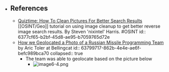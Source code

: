 - ## References
	- [Quiztime: How To Clean Pictures For Better Search Results](https://nixintel.info/osint/quiztime-how-to-clean-pictures-for-better-search-results/) [[OSINT/Geo]] tutorial on using image cleanup to get better reverse image search results. By Steven 'nixintel' Harris. #OSINT
	  id:: 6377cf65-b2bf-45d8-ae95-b7059765d72e
	- [How we Geolocated a Photo of a Russian Missile Programming Team](https://www.bellingcat.com/resources/2022/10/28/how-we-geolocated-a-photo-of-a-russian-missile-programming-team/) by Aric Toler at Bellingcat
	  id:: 63799717-862b-4e4e-ae6f-befc989bca70
	  collapsed:: true
		- The team was able to geolocate based on the picture below
			- ![image6-4.png](../assets/image6-4_1668912982989_0.png)